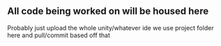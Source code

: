 ## All code being worked on will be housed here

Probably just upload the whole unity/whatever ide we use project folder here and pull/commit based off that
